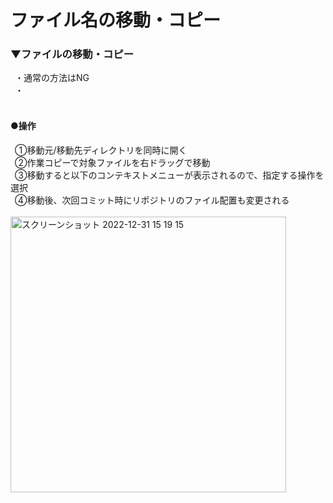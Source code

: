 # ファイル名の移動・コピー

### ▼ファイルの移動・コピー
&ensp;・通常の方法はNG<br>
&ensp;・<br>
<br>

#### ●操作
&ensp;①移動元/移動先ディレクトリを同時に開く<br>
&ensp;②作業コピーで対象ファイルを右ドラッグで移動<br>
&ensp;③移動すると以下のコンテキストメニューが表示されるので、指定する操作を選択<br>
&ensp;④移動後、次回コミット時にリポジトリのファイル配置も変更される<br>
<br>
<img width="441" alt="スクリーンショット 2022-12-31 15 19 15" src="https://user-images.githubusercontent.com/81621944/210127273-6dd57a30-7b01-497f-8b98-16511848f668.png"><br>
<br>
